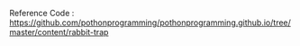 Reference Code : https://github.com/pothonprogramming/pothonprogramming.github.io/tree/master/content/rabbit-trap